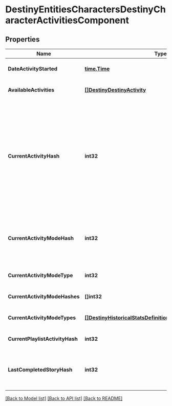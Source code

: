 # DestinyEntitiesCharactersDestinyCharacterActivitiesComponent

## Properties
Name | Type | Description | Notes
------------ | ------------- | ------------- | -------------
**DateActivityStarted** | [**time.Time**](time.Time.md) | The last date that the user started playing an activity. | [optional] [default to null]
**AvailableActivities** | [**[]DestinyDestinyActivity**](Destiny.DestinyActivity.md) | The list of activities that the user can play. | [optional] [default to null]
**CurrentActivityHash** | **int32** | If the user is in an activity, this will be the hash of the Activity being played. Note that you must combine this info with currentActivityModeHash to get a real picture of what the user is doing right now. For instance, PVP \&quot;Activities\&quot; are just maps: it&#39;s the ActivityMode that determines what type of PVP game they&#39;re playing. | [optional] [default to null]
**CurrentActivityModeHash** | **int32** | If the user is in an activity, this will be the hash of the activity mode being played. Combine with currentActivityHash to give a person a full picture of what they&#39;re doing right now. | [optional] [default to null]
**CurrentActivityModeType** | **int32** |  | [optional] [default to null]
**CurrentActivityModeHashes** | **[]int32** |  | [optional] [default to null]
**CurrentActivityModeTypes** | [**[]DestinyHistoricalStatsDefinitionsDestinyActivityModeType**](Destiny.HistoricalStats.Definitions.DestinyActivityModeType.md) |  | [optional] [default to null]
**CurrentPlaylistActivityHash** | **int32** |  | [optional] [default to null]
**LastCompletedStoryHash** | **int32** | This will have the activity hash of the last completed story/campaign mission, in case you care about that. | [optional] [default to null]

[[Back to Model list]](../README.md#documentation-for-models) [[Back to API list]](../README.md#documentation-for-api-endpoints) [[Back to README]](../README.md)


